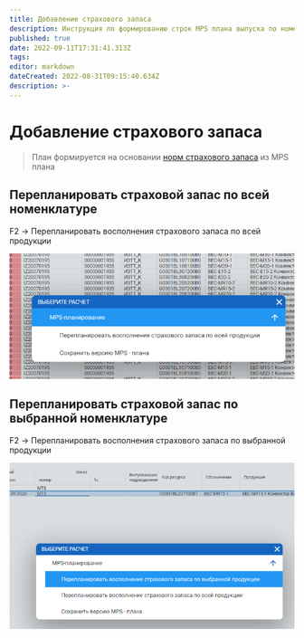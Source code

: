 ```yaml
---
title: Добавление страхового запаса
description: Инструкция по формированию строк MPS плана выпуска по номенклатуру страхового запаса
published: true
date: 2022-09-11T17:31:41.313Z
tags: 
editor: markdown
dateCreated: 2022-08-31T09:15:40.634Z
description: >-
---
```


# Добавление страхового запаса

>План формируется на основании [норм страхового запаса](../nsi-proizvodstvo/spravochnik-strakhovykh-zapasov.md) из MPS плана

## Перепланировать страховой запас по всей номенклатуре

F2 -> Перепланировать восполнения страхового запаса по всей продукции

![](<../../assets/image (565).png>)

## Перепланировать страховой запас по выбранной номенклатуре

F2 -> Перепланировать восполнения страхового запаса по выбранной продукции

![](<../../assets/image (50).png>)
